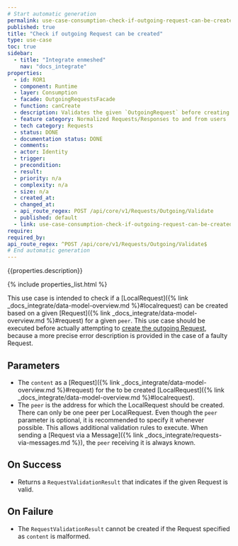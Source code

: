 ```yaml
---
# Start automatic generation
permalink: use-case-consumption-check-if-outgoing-request-can-be-created
published: true
title: "Check if outgoing Request can be created"
type: use-case
toc: true
sidebar:
  - title: "Integrate enmeshed"
    nav: "docs_integrate"
properties:
  - id: ROR1
  - component: Runtime
  - layer: Consumption
  - facade: OutgoingRequestsFacade
  - function: canCreate
  - description: Validates the given `OutgoingRequest` before creating it
  - feature category: Normalized Requests/Responses to and from users
  - tech category: Requests
  - status: DONE
  - documentation status: DONE
  - comments:
  - actor: Identity
  - trigger:
  - precondition:
  - result:
  - priority: n/a
  - complexity: n/a
  - size: n/a
  - created_at:
  - changed_at:
  - api_route_regex: POST /api/core/v1/Requests/Outgoing/Validate
  - published: default
  - link: use-case-consumption-check-if-outgoing-request-can-be-created
require:
required_by:
api_route_regex: ^POST /api/core/v1/Requests/Outgoing/Validate$
# End automatic generation
---
```


{{properties.description}}

{% include properties_list.html %}

This use case is intended to check if a [LocalRequest]({% link _docs_integrate/data-model-overview.md %}#localrequest) can be created based on a given [Request]({% link _docs_integrate/data-model-overview.md %}#request) for a given `peer`.
This use case should be executed before actually attempting to [create the outgoing Request](use-case-consumption-create-outgoing-request), because a more precise error description is provided in the case of a faulty Request.

## Parameters

- The `content` as a [Request]({% link _docs_integrate/data-model-overview.md %}#request) for the to be created [LocalRequest]({% link _docs_integrate/data-model-overview.md %}#localrequest).
- The `peer` is the address for which the LocalRequest should be created. There can only be one peer per LocalRequest. Even though the `peer` parameter is optional, it is recommended to specify it whenever possible. This allows additional validation rules to execute. When sending a [Request via a Message]({% link _docs_integrate/requests-via-messages.md %}), the `peer` receiving it is always known.

## On Success

- Returns a `RequestValidationResult` that indicates if the given Request is valid.

## On Failure

- The `RequestValidationResult` cannot be created if the Request specified as `content` is malformed.
